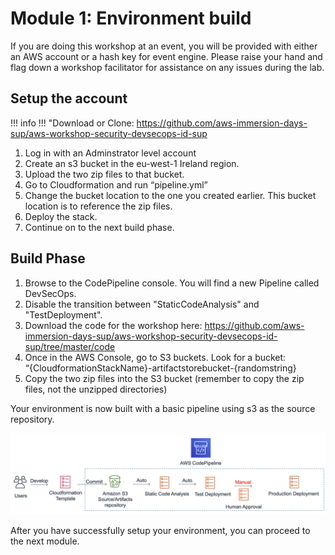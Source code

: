 # Module 1: Environment build

If you are doing this workshop at an event, you will be provided with either an AWS account or a hash key for event engine. Please raise your hand and flag down a workshop facilitator for assistance on any issues during the lab.


## Setup the account

!!! info !!! "Download or Clone: <a href="https://github.com/aws-immersion-days-sup/aws-workshop-security-devsecops-id-sup" target="_blank">https://github.com/aws-immersion-days-sup/aws-workshop-security-devsecops-id-sup</a>

1. Log in with an Adminstrator level account
2. Create an s3 bucket in the eu-west-1 Ireland region.
3. Upload the two zip files to that bucket.
4. Go to Cloudformation and run “pipeline.yml”
5. Change the bucket location to the one you created earlier.  This bucket location is to reference the zip files.
6. Deploy the stack.
7. Continue on to the next build phase.



## Build Phase



1. Browse to the CodePipeline console. You will find a new Pipeline called DevSecOps.
2. Disable the transition between "StaticCodeAnalysis" and "TestDeployment". 
3. Download the code for the workshop here:  https://github.com/aws-immersion-days-sup/aws-workshop-security-devsecops-id-sup/tree/master/code
4. Once in the AWS Console, go to S3 buckets. Look for a bucket: “{CloudformationStackName}-artifactstorebucket-{randomstring}
5. Copy the two zip files into the S3 bucket (remember to copy the zip files, not the unzipped directories)



Your environment is now built with a basic pipeline using s3 as the source repository.

![Pipeline](./images/01-pipeline.png)

After you have successfully setup your environment, you can proceed to the next module.

